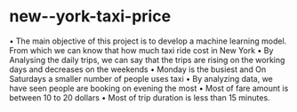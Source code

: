 # new--york-taxi-price

•	The main objective of this project is to develop a machine learning model. From which we can know that how much taxi ride cost in New York
•	By Analysing the daily trips, we can say that the trips are rising on the working days and decreases on the weekends
•	Monday is the busiest and On Saturdays a smaller number of people uses taxi
•	By analyzing data, we have seen people are booking on evening the most
•	Most of fare amount is between 10 to 20 dollars
•	Most of trip duration is less than 15 minutes.

